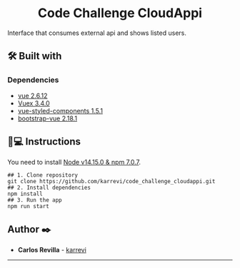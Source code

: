 <h1 align='center'>Code Challenge CloudAppi</h1>
Interface that consumes external api and shows listed users.

## 🛠️ Built with 
### Dependencies

- [vue 2.6.12](https://cli.vuejs.org/)
- [Vuex 3.4.0](https://vuex.vuejs.org/)
- [vue-styled-components 1.5.1](https://styled-components.com/)
- [bootstrap-vue 2.18.1](https://www.npmjs.com/package/react-dom)

## 📱💻 Instructions
You need to install [Node v14.15.0 & npm 7.0.7](https://nodejs.org/es/download/).
```
## 1. Clone repository
git clone https://github.com/karrevi/code_challenge_cloudappi.git
## 2. Install dependencies
npm install
## 3. Run the app
npm run start
```
## Author ✒️
* **Carlos Revilla** - [karrevi](https://github.com/karrevi)
---
